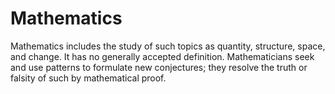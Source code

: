 # Mathematics

Mathematics includes the study of such topics as quantity, structure,
space, and change. It has no generally accepted definition. Mathematicians
seek and use patterns to formulate new conjectures; they resolve the truth
or falsity of such by mathematical proof.
